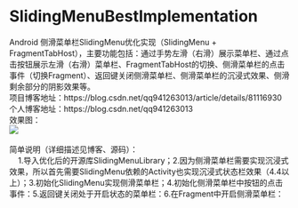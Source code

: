 # SlidingMenuBestImplementation
<body spellcheck="0" class="editMode htmledit_views">Android 侧滑菜单栏SlidingMenu优化实现（SlidingMenu + FragmentTabHost），主要功能包括：通过手势左滑（右滑）展示菜单栏、通过点击按钮展示左滑（右滑）菜单栏、FragmentTabHost的切换、侧滑菜单栏的点击事件（切换Fragment）、返回键关闭侧滑菜单栏、侧滑菜单栏的沉浸式效果、侧滑剩余部分的阴影效果等。<br>项目博客地址：https://blog.csdn.net/qq941263013/article/details/81116930<br>个人博客地址：https://blog.csdn.net/qq941263013<br>效果图：<br><img src="https://github.com/wangyang0313/SlidingMenuBestImplementation/blob/master/a6b8386c-3a79-4609-a636-ad63b8f55aa3.gif" _xhe_src="https://github.com/wangyang0313/SlidingMenuBestImplementation/blob/master/a6b8386c-3a79-4609-a636-ad63b8f55aa3.gif"><br><br>简单说明（详细描述见博客、源码）：<br>&nbsp; &nbsp; 1.导入优化后的开源库SlidingMenuLibrary；2.因为侧滑菜单栏需要实现沉浸式效果，所以首先需要SlidingMenu依赖的Activity也实现沉浸式状态栏效果（4.4以上）；3.初始化SlidingMenu实现侧滑菜单栏；4.初始化侧滑菜单栏中按钮的点击事件：5.返回键关闭处于开启状态的菜单栏：6.在Fragment中开启侧滑菜单栏：<br>&nbsp; &nbsp; </body>
